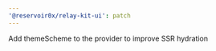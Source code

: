 ```yaml
---
'@reservoir0x/relay-kit-ui': patch
---
```


Add themeScheme to the provider to improve SSR hydration
